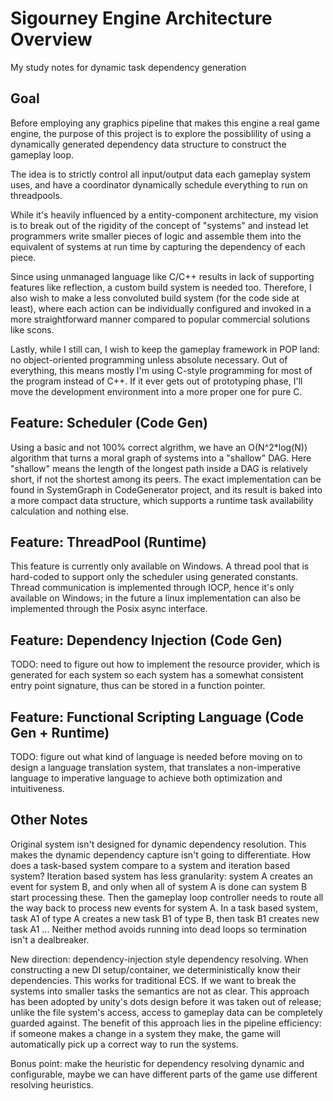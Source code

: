 # Sigourney Engine Architecture Overview

My study notes for dynamic task dependency generation 

## Goal

Before employing any graphics pipeline that makes this engine a real game engine, 
the purpose of this project is to explore the possiblility of using a dynamically generated dependency data structure to construct the gameplay loop.

The idea is to strictly control all input/output data each gameplay system uses, 
and have a coordinator dynamically schedule everything to run on threadpools.

While it's heavily influenced by a entity-component architecture, 
my vision is to break out of the rigidity of the concept of "systems" and instead let programmers write smaller pieces of logic and assemble them into the equivalent of systems at run time by capturing the dependency of each piece.

Since using unmanaged language like C/C++ results in lack of supporting features like reflection, a custom build system is needed too. 
Therefore, I also wish to make a less convoluted build system (for the code side at least), where each action can be individually configured and invoked in a more straightforward manner compared to popular commercial solutions like scons.

Lastly, while I still can, I wish to keep the gameplay framework in POP land: no object-oriented programming unless absolute necessary.
Out of everything, this means mostly I'm using C-style programming for most of the program instead of C++.
If it ever gets out of prototyping phase, I'll move the development environment into a more proper one for pure C.

## Feature: Scheduler (Code Gen)

Using a basic and not 100% correct algrithm, we have an O(N\^2\*log(N)) algorithm that turns a moral graph of systems into a "shallow" DAG. 
Here "shallow" means the length of the longest path inside a DAG is relatively short, if not the shortest among its peers.
The exact implementation can be found in SystemGraph in CodeGenerator project, and its result is baked into a more compact data structure, which supports a runtime task availability calculation and nothing else.

## Feature: ThreadPool (Runtime)

This feature is currently only available on Windows.
A thread pool that is hard-coded to support only the scheduler using generated constants.
Thread communication is implemented through IOCP, hence it's only available on Windows; in the future a linux implementation can also be implemented through the Posix async interface.

## Feature: Dependency Injection (Code Gen)

TODO: need to figure out how to implement the resource provider, which is generated for each system so each system has a somewhat consistent entry point signature, thus can be stored in a function pointer.

## Feature: Functional Scripting Language (Code Gen + Runtime)

TODO: figure out what kind of language is needed before moving on to design a language translation system, that translates a non-imperative language to imperative language to achieve both optimization and intuitiveness.

## Other Notes

Original system isn't designed for dynamic dependency resolution. This makes the dynamic dependency capture isn't going to differentiate.
How does a task-based system compare to a system and iteration based system?
Iteration based system has less granularity: system A creates an event for system B, and only when all of system A is done can system B start processing these.
Then the gameplay loop controller needs to route all the way back to process new events for system A.
In a task based system, task A1 of type A creates a new task B1 of type B, then task B1 creates new task A1 ...
Neither method avoids running into dead loops so termination isn't a dealbreaker.

New direction: dependency-injection style dependency resolving. When constructing a new DI setup/container, we deterministically know their dependencies.
This works for traditional ECS. If we want to break the systems into smaller tasks the semantics are not as clear.
This approach has been adopted by unity's dots design before it was taken out of release; unlike the file system's access, access to gameplay data can be completely guarded against.
The benefit of this approach lies in the pipeline efficiency: if someone makes a change in a system they make, the game will automatically pick up a correct way to run the systems.

Bonus point: make the heuristic for dependency resolving dynamic and configurable, maybe we can have different parts of the game use different resolving heuristics.